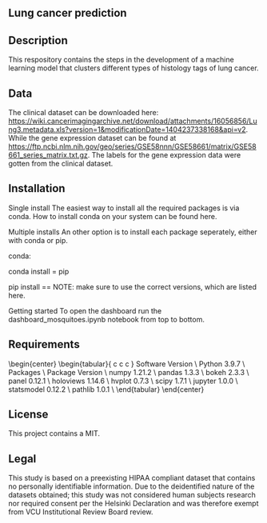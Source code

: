 ## Lung cancer prediction

## Description
This respository contains the steps in the development of a machine learning model that clusters different types of histology tags of lung cancer.

## Data
The clinical dataset can be downloaded here: https://wiki.cancerimagingarchive.net/download/attachments/16056856/Lung3.metadata.xls?version=1&modificationDate=1404237338168&api=v2. While the gene expression dataset can be found at https://ftp.ncbi.nlm.nih.gov/geo/series/GSE58nnn/GSE58661/matrix/GSE58661_series_matrix.txt.gz. The labels for the gene expression data were gotten from the clinical dataset.

## Installation
Single install
The easiest way to install all the required packages is via conda. How to install conda on your system can be found here.

Multiple installs
An other option is to install each package seperately, either with conda or pip.

conda:

  conda install <PACKAGE>=<VERSION>
pip

  pip install <PACKAGE>==<VERSION>
NOTE: make sure to use the correct versions, which are listed here.

Getting started
To open the dashboard run the dashboard_mosquitoes.ipynb notebook from top to bottom.

## Requirements
\begin{center}
\begin{tabular}{ c c c }
Software	Version \\
Python	3.9.7 \\
Packages \\
Package	Version \\
numpy	1.21.2 \\
pandas	1.3.3 \\
bokeh	2.3.3 \\
panel	0.12.1 \\
holoviews	1.14.6 \\
hvplot	0.7.3 \\
scipy	1.7.1 \\
jupyter	1.0.0 \\
statsmodel	0.12.2 \\
pathlib	1.0.1 \\
\end{tabular}
\end{center}

## License
This project contains a MIT.

## Legal
This study is based on a preexisting HIPAA compliant dataset that contains no personally identifiable information. Due to the deidentified nature of the datasets obtained; this study was not considered human subjects research nor required consent per the Helsinki Declaration and was therefore exempt from VCU Institutional Review Board review.
